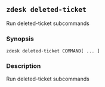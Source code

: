 ## `zdesk deleted-ticket`

Run deleted-ticket subcommands

### Synopsis

    zdesk deleted-ticket COMMAND[ ... ]

### Description

Run deleted-ticket subcommands

